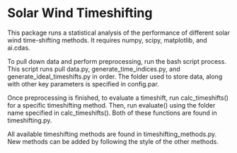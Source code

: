 # Solar Wind Timeshifting


This package runs a statistical analysis of the performance of different solar wind time-shifting methods. It requires numpy, scipy, matplotlib, and ai.cdas. 

To pull down data and perform preprocessing, run the bash script process. This script runs pull data.py, generate_time_indices.py, and generate_ideal_timeshifts.py in order. The folder used to store data, along with other key parameters is specified in config.par.

Once preprocessing is finished, to evaluate a timeshift, run calc_timeshifts() for a specific timeshifting method. Then, run evaluate() using the folder name specified in calc_timeshifts(). Both of these functions are found in timeshifting.py.

All available timeshifting methods are found in timeshifting_methods.py. New methods can be added by following the style of the other methods. 
